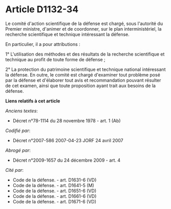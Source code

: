 # Article D1132-34

Le comité d'action scientifique de la défense est chargé, sous l'autorité du Premier ministre, d'animer et de coordonner, sur
le plan interministériel, la recherche scientifique et technique intéressant la défense.

En particulier, il a pour attributions :

1° L'utilisation des méthodes et des résultats de la recherche scientifique et technique au profit de toute forme de
défense ;

2° La protection du patrimoine scientifique et technique national intéressant la défense. En outre, le comité est chargé
d'examiner tout problème posé par la défense et d'élaborer tout avis et recommandation pouvant résulter de cet examen, ainsi
que toute proposition ayant trait aux besoins de la défense.

**Liens relatifs à cet article**

_Anciens textes_:

  - Décret n°78-1114 du 28 novembre 1978 - art. 1 (Ab)

_Codifié par_:

  - Décret n°2007-586 2007-04-23 JORF 24 avril 2007

_Abrogé par_:

  - Décret n°2009-1657 du 24 décembre 2009 - art. 4

_Cité par_:

  - Code de la défense. - art. D1631-6 (VD)
  - Code de la défense. - art. D1641-5 (M)
  - Code de la défense. - art. D1651-6 (VD)
  - Code de la défense. - art. D1661-6 (VD)
  - Code de la défense. - art. D1671-6 (VD)
